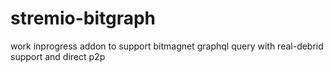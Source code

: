 # stremio-bitgraph
work inprogress addon to support bitmagnet graphql query with real-debrid support and direct p2p
